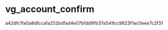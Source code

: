 vg_account_confirm
==================
a42dfc1fa0a8dfcca1a252bdfad4e07b1dd9fb37a549cc9823f1ac0eee7c2f31
